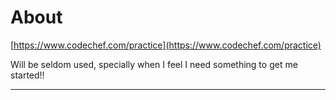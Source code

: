 # About

[https://www.codechef.com/practice](https://www.codechef.com/practice)

Will be seldom used, specially when I feel I need something to get me started!!

---
